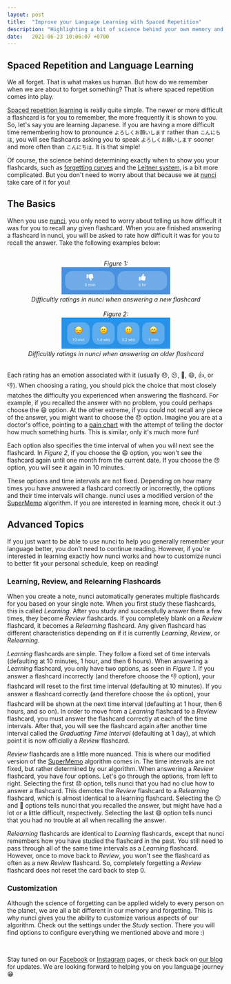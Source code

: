```yaml
---
layout: post
title:  "Improve your Language Learning with Spaced Repetition"
description: "Highlighting a bit of science behind your own memory and helping you understand how nunci can help you never forget a language"
date:   2021-06-23 10:06:07 +0700
---
```


## Spaced Repetition and Language Learning

We all forget. That is what makes us human. But how do we remember when we are about to forget something? That is where spaced repetition comes into play.

[Spaced repetition learning](https://en.wikipedia.org/wiki/Spaced_repetition) is really quite simple. The newer or more difficult a flashcard is for you to remember, the more frequently it is shown to you. So, let's say you are learning Japanese. If you are having a more difficult time remembering how to pronounce `よろしくお願いします` rather than `こんにちは`, you will see flashcards asking you to speak `よろしくお願いします` sooner and more often than `こんにちは`. It is that simple!

Of course, the science behind determining exactly when to show you your flashcards, such as [forgetting curves](https://en.wikipedia.org/wiki/Forgetting_curve) and the [Leitner system](https://en.wikipedia.org/wiki/Leitner_system), is a bit more complicated. But you don't need to worry about that because we at [nunci](https://nunci.app) take care of it for you!

## The Basics

When you use [nunci](https://nunci.app), you only need to worry about telling us how difficult it was for you to recall any given flashcard. When you are finished answering a flashcard in nunci, you will be asked to rate how difficult it was for you to recall the answer. Take the following examples below:

<br>
<div style="text-align:center">
<em>Figure 1:<br></em>
<img id="blog-img" src="/images/spaced-repetition-ratings-short.jpg" width="50%"/>
<br>
<em>Difficultly ratings in nunci when answering a new flashcard<br></em>
</div>
<br>
<div style="text-align:center">
<em>Figure 2:<br></em>
<img id="blog-img" src="/images/spaced-repetition-ratings-full.jpg" width="50%"/>
<br>
<em>Difficultly ratings in nunci when answering an older flashcard</em>
</div>
<br>

Each rating has an emotion associated with it (usually 😞, 😕, 🙂, 😄, 👍, or 👎). When choosing a rating, you should pick the choice that most closely matches the difficulty you experienced when answering the flashcard. For example, if you recalled the answer with no problem, you could perhaps choose the 😄 option. At the other extreme, if you could not recall any piece of the answer, you might want to choose the 😞 option. Imagine you are at a doctor's office, pointing to a [pain chart](https://en.wikipedia.org/wiki/Pain_scale) with the attempt of telling the doctor how much something hurts. This is similar, only it's much more fun!

Each option also specifies the time interval of when you will next see the flashcard. In *Figure 2*, if you choose the 😄 option, you won't see the flashcard again until one month from the current date. If you choose the 😞 option, you will see it again in 10 minutes.

These options and time intervals are not fixed. Depending on how many times you have answered a flashcard correctly or incorrectly, the options and their time intervals will change. nunci uses a modified version of the [SuperMemo](https://en.wikipedia.org/wiki/SuperMemo) algorithm. If you are interested in learning more, check it out :)

## Advanced Topics

If you just want to be able to use nunci to help you generally remember your language better, you don't need to continue reading. However, if you're interested in learning exactly how nunci works and how to customize nunci to better fit your personal schedule, keep on reading!

### Learning, Review, and Relearning Flashcards

When you create a note, nunci automatically generates multiple flashcards for you based on your single note. When you first study these flashcards, this is called *Learning*. After you study and successfully answer them a few times, they become *Review* flashcards. If you completely blank on a *Review* flashcard, it becomes a *Relearning* flashcard. Any given flashcard has different characteristics depending on if it is currently *Learning*, *Review*, or *Relearning*.

*Learning* flashcards are simple. They follow a fixed set of time intervals (defaulting at 10 minutes, 1 hour, and then 6 hours). When answering a *Learning* flashcard, you only have two options, as seen in *Figure 1*. If you answer a flashcard incorrectly (and therefore choose the 👎 option), your flashcard will reset to the first time interval (defaulting at 10 minutes). If you answer a flashcard correctly (and therefore choose the 👍 option), your flashcard will be shown at the next time interval (defaulting at 1 hour, then 6 hours, and so on). In order to move from a *Learning* flashcard to a *Review* flashcard, you must answer the flashcard correctly at each of the time intervals. After that, you will see the flashcard again after another time interval called the *Graduating Time Interval* (defaulting at 1 day), at which point it is now officially a *Review* flashcard.

*Review* flashcards are a little more nuanced. This is where our modified version of the [SuperMemo](https://en.wikipedia.org/wiki/SuperMemo) algorithm comes in. The time intervals are not fixed, but rather determined by our algorithm. When answering a *Review* flashcard, you have four options. Let's go through the options, from left to right. Selecting the first 😞 option, tells nunci that you had no clue how to answer a flashcard. This demotes the *Review* flashcard to a *Relearning* flashcard, which is almost identical to a learning flashcard. Selecting the 😕 and 🙂 options tells nunci that you recalled the answer, but might have had a lot or a little difficult, respectively. Selecting the last 😄 option tells nunci that you had no trouble at all when recalling the answer.

*Relearning* flashcards are identical to *Learning* flashcards, except that nunci remembers how you have studied the flashcard in the past. You still need to pass through all of the same time intervals as a *Learning* flashcard. However, once to move back to *Review*, you won't see the flashcard as often as a new *Review* flashcard. So, completely forgetting a *Review* flashcard does not reset the card back to step 0.

### Customization

Although the science of forgetting can be applied widely to every person on the planet, we are all a bit different in our memory and forgetting. This is why nunci gives you the ability to customize various aspects of our algorithm. Check out the settings under the *Study* section. There you will find options to configure everything we mentioned above and more :)

<br>

Stay tuned on our [Facebook](https://www.facebook.com/nunci-113432470463274) or [Instagram](https://www.instagram.com/nunci.app/) pages, or check back on [our blog](https://nunci.app/blog) for updates. We are looking forward to helping you on you language journey 😁
